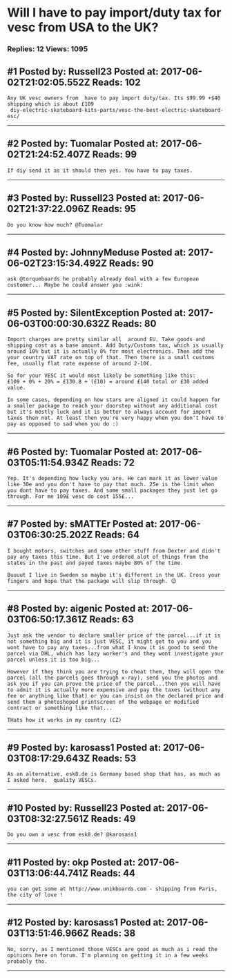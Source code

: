 # Will I have to pay import/duty tax for vesc from USA to the UK?

### Replies: 12 Views: 1095

## \#1 Posted by: Russell23 Posted at: 2017-06-02T21:02:05.552Z Reads: 102

```
Any UK vesc owners from  have to pay import duty/tax. Its $99.99 +$40 shipping which is about £109
 diy-electric-skateboard-kits-parts/vesc-the-best-electric-skateboard-esc/
```

---
## \#2 Posted by: Tuomalar Posted at: 2017-06-02T21:24:52.407Z Reads: 99

```
If diy send it as it should then yes. You have to pay taxes.
```

---
## \#3 Posted by: Russell23 Posted at: 2017-06-02T21:37:22.096Z Reads: 95

```
Do you know how much? @Tuomalar
```

---
## \#4 Posted by: JohnnyMeduse Posted at: 2017-06-02T23:15:34.492Z Reads: 90

```
ask @torqueboards he probably already deal with a few European customer... Maybe he could answer you :wink:
```

---
## \#5 Posted by: SilentException Posted at: 2017-06-03T00:00:30.632Z Reads: 80

```
Import charges are pretty similar all  around EU. Take goods and shipping cost as a base amount. Add Duty/Customs tax, which is usually around 10% but it is actually 0% for most electronics. Then add the your country VAT rate on top of that. Then there is a small customs fee, usually flat rate expense of around 2-10€.

So for your VESC it would most likely be something like this:
£109 + 0% + 20% = £130.8 + (£10) = around £140 total or £30 added value.

In some cases, depending on how stars are aligned it could happen for a smaller package to reach your doorstep without any additional cost but it's mostly luck and it is better to always account for import taxes then not. At least then you're very happy when you don't have to pay as opposed to sad when you do :)
```

---
## \#6 Posted by: Tuomalar Posted at: 2017-06-03T05:11:54.934Z Reads: 72

```
Yep. It's depending how lucky you are. He can mark it as lower value like 30e and you don't have to pay that much. 25e is the limit when you dont have to pay taxes. And some small packages they just let go through. For me 109£ vesc do cost 155£...
```

---
## \#7 Posted by: sMATTEr Posted at: 2017-06-03T06:30:25.202Z Reads: 64

```
I bought motors, switches and some other stuff from Dexter and didn't pay any taxes this time. But I've ordered alot of things from the states in the past and payed taxes maybe 80% of the time.

Buuuut I live in Sweden so maybe it's different in the UK. Cross your fingers and hope that the package will slip through. 😊
```

---
## \#8 Posted by: aigenic Posted at: 2017-06-03T06:50:17.361Z Reads: 63

```
Just ask the vendor to declare smaller price of the parcel...if it is not something big and it is just VESC, it might get to you and you wont have to pay any taxes...from what I know it is good to send the parcel via DHL, which has lazy worker's and they wont investigate your parcel unless it is too big...

However if they think you are trying to cheat them, they will open the parcel (all the parcels goes through x-ray), send you the photos and ask you if you can prove the price of the parcel...then you will have to admit it is actually more expensive and pay the taxes (without any fee or anything like that) or you can insist on the declared price and send them a photoshoped printscreen of the webpage or modified contract or something like that...

THats how it works in my country (CZ)
```

---
## \#9 Posted by: karosass1 Posted at: 2017-06-03T08:17:29.643Z Reads: 53

```
As an alternative, esk8.de is Germany based shop that has, as much as I asked here,  quality VESCs.
```

---
## \#10 Posted by: Russell23 Posted at: 2017-06-03T08:32:27.561Z Reads: 49

```
Do you own a vesc from esk8.de? @karosass1
```

---
## \#11 Posted by: okp Posted at: 2017-06-03T13:06:44.741Z Reads: 44

```
you can get some at http://www.unikboards.com - shipping from Paris, the city of love !
```

---
## \#12 Posted by: karosass1 Posted at: 2017-06-03T13:51:46.966Z Reads: 38

```
No, sorry, as I mentioned those VESCs are good as much as i read the opinions here on forum. I'm planning on getting it in a few weeks probably tho.
```

---
